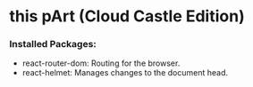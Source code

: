 # this pArt (Cloud Castle Edition)

### Installed Packages:
- react-router-dom:  Routing for the browser.
- react-helmet: Manages changes to the document head.